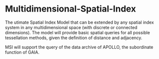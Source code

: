 # Multidimensional-Spatial-Index
The utimate Spatial Index Model that can be extended by any spatial index system in any multidimensional space (with discrete or connected dimensions). 
The model will provide basic spatial queries for all possible tessellation methods, given the definition of distance and adjacency. 

MSI will support the query of the data archive of APOLLO, the subordinate function of GAIA. 
